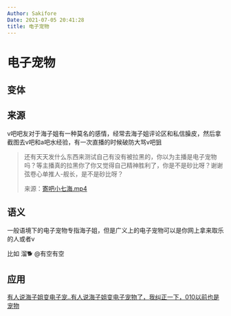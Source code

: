 ```yaml
---
Author: Sakifore
Date: 2021-07-05 20:41:28
title: 电子宠物
---
```

# 电子宠物

## 变体

## 来源

v吧吧友对于海子姐有一种莫名的感情，经常去海子姐评论区和私信臊皮，然后拿截图去v吧和a吧水经验，有一次直播的时候破防大骂v吧狙
>还有天天发什么东西来测试自己有没有被拉黑的，你以为主播是电子宠物吗？等主播真的拉黑你了你又觉得自己精神胜利了，你是不是砂比呀？谢谢弦卷心单推人-舰长，是不是砂比呀？
>
>来源：[寄吧小七海.mp4](https://www.bilibili.com/video/BV1tp4y1b77Y?t=2m25s)

## 语义

一般语境下的电子宠物专指海子姐，但是广义上的电子宠物可以是你网上拿来取乐的人或者v

比如 溜🐕 @有空有空

## 应用

[有人说海子姐变电子宠..有人说海子姐变电子宠物了，我纠正一下，010以前也是宠物](https://tieba.baidu.com/p/7380605652)

